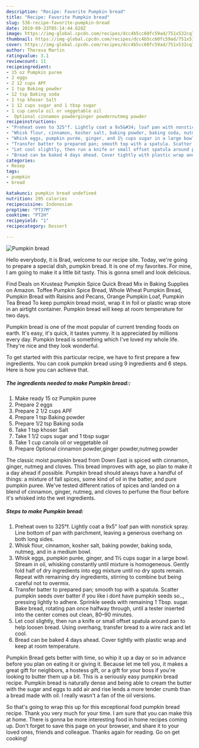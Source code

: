 ```yaml
---
description: "Recipe: Favorite Pumpkin bread"
title: "Recipe: Favorite Pumpkin bread"
slug: 536-recipe-favorite-pumpkin-bread
date: 2019-09-23T05:14:44.628Z
image: https://img-global.cpcdn.com/recipes/dcc4b5cc60fc59ad/751x532cq70/pumpkin-bread-recipe-main-photo.jpg
thumbnail: https://img-global.cpcdn.com/recipes/dcc4b5cc60fc59ad/751x532cq70/pumpkin-bread-recipe-main-photo.jpg
cover: https://img-global.cpcdn.com/recipes/dcc4b5cc60fc59ad/751x532cq70/pumpkin-bread-recipe-main-photo.jpg
author: Theresa Martin
ratingvalue: 3.1
reviewcount: 11
recipeingredient:
- 15 oz Pumpkin puree
- 2 eggs
- 2 12 cups APF
- 1 tsp Baking powder
- 12 tsp Baking soda
- 1 tsp khoser Salt
- 1 12 cups sugar and 1 tbsp sugar
- 1 cup canola oil or veggetable oil
-  Optional cinnamon powderginger powdernutmeg powder
recipeinstructions:
- "Preheat oven to 325°f. Lightly coat a 9x5&#34; loaf pan with nonstick spray. Line bottom of pan with parchment, leaving a generous overhang on both long sides."
- "Whisk flour, cinnamon, kosher salt, baking powder, baking soda, nutmeg, and in a medium bowl."
- "Whisk eggs, pumpkin purée, ginger, and 1½ cups sugar in a large bowl. Stream in oil, whisking constantly until mixture is homogeneous. Gently fold half of dry ingredients into egg mixture until no dry spots remain. Repeat with remaining dry ingredients, stirring to combine but being careful not to overmix."
- "Transfer batter to prepared pan; smooth top with a spatula. Scatter pumpkin seeds over batter if you like i dont have pumpkin seeds so.., pressing lightly to adhere. Sprinkle seeds with remaining 1 Tbsp. sugar. Bake bread, rotating pan once halfway through, until a tester inserted into the center comes out clean, 80–90 minutes."
- "Let cool slightly, then run a knife or small offset spatula around pan to help loosen bread. Using overhang, transfer bread to a wire rack and let cool."
- "Bread can be baked 4 days ahead. Cover tightly with plastic wrap and keep at room temperature."
categories:
- Resep
tags:
- pumpkin
- bread

katakunci: pumpkin bread undefined
nutrition: 295 calories
recipecuisine: Indonesian
preptime: "PT37M"
cooktime: "PT2H"
recipeyield: "1"
recipecategory: Dessert

---
```



![Pumpkin bread](https://img-global.cpcdn.com/recipes/dcc4b5cc60fc59ad/751x532cq70/pumpkin-bread-recipe-main-photo.jpg)

Hello everybody, it is Brad, welcome to our recipe site. Today, we're going to prepare a special dish, pumpkin bread. It is one of my favorites. For mine, I am going to make it a little bit tasty. This is gonna smell and look delicious.

Find Deals on Krusteaz Pumpkin Spice Quick Bread Mix in Baking Supplies on Amazon. Toffee Pumpkin Spice Bread, Whole Wheat Pumpkin Bread, Pumpkin Bread with Raisins and Pecans, Orange Pumpkin Loaf, Pumpkin Tea Bread To keep pumpkin bread moist, wrap it in foil or plastic wrap store in an airtight container. Pumpkin bread will keep at room temperature for two days.

Pumpkin bread is one of the most popular of current trending foods on earth. It's easy, it's quick, it tastes yummy. It is appreciated by millions every day. Pumpkin bread is something which I've loved my whole life. They're nice and they look wonderful.


To get started with this particular recipe, we have to first prepare a few ingredients. You can cook pumpkin bread using 9 ingredients and 6 steps. Here is how you can achieve that.

##### The ingredients needed to make Pumpkin bread::

1. Make ready 15 oz Pumpkin puree
1. Prepare 2 eggs
1. Prepare 2 1/2 cups APF
1. Prepare 1 tsp Baking powder
1. Prepare 1/2 tsp Baking soda
1. Take 1 tsp khoser Salt
1. Take 1 1/2 cups sugar and 1 tbsp sugar
1. Take 1 cup canola oil or veggetable oil
1. Prepare  Optional cinnamon powder,ginger powder,nutmeg powder


The classic moist pumpkin bread from Down East is spiced with cinnamon, ginger, nutmeg and cloves. This bread improves with age, so plan to make it a day ahead if possible. Pumpkin bread should always have a handful of things: a mixture of fall spices, some kind of oil in the batter, and pure pumpkin puree. We&#39;ve tested different ratios of spices and landed on a blend of cinnamon, ginger, nutmeg, and cloves to perfume the flour before it&#39;s whisked into the wet ingredients. 

##### Steps to make Pumpkin bread:

1. Preheat oven to 325°f. Lightly coat a 9x5&#34; loaf pan with nonstick spray. Line bottom of pan with parchment, leaving a generous overhang on both long sides.
1. Whisk flour, cinnamon, kosher salt, baking powder, baking soda, nutmeg, and in a medium bowl.
1. Whisk eggs, pumpkin purée, ginger, and 1½ cups sugar in a large bowl. Stream in oil, whisking constantly until mixture is homogeneous. Gently fold half of dry ingredients into egg mixture until no dry spots remain. Repeat with remaining dry ingredients, stirring to combine but being careful not to overmix.
1. Transfer batter to prepared pan; smooth top with a spatula. Scatter pumpkin seeds over batter if you like i dont have pumpkin seeds so.., pressing lightly to adhere. Sprinkle seeds with remaining 1 Tbsp. sugar. Bake bread, rotating pan once halfway through, until a tester inserted into the center comes out clean, 80–90 minutes.
1. Let cool slightly, then run a knife or small offset spatula around pan to help loosen bread. Using overhang, transfer bread to a wire rack and let cool.
1. Bread can be baked 4 days ahead. Cover tightly with plastic wrap and keep at room temperature.


Pumpkin Bread gets better with time, so whip it up a day or so in advance before you plan on eating it or giving it. Because let me tell you, it makes a great gift for neighbors, a hostess gift, or a gift for your boss if you&#39;re looking to butter them up a bit. This is a seriously easy pumpkin bread recipe. Pumpkin bread is naturally dense and being able to cream the butter with the sugar and eggs to add air and rise lends a more tender crumb than a bread made with oil. I really wasn&#39;t a fan of the oil versions. 

So that's going to wrap this up for this exceptional food pumpkin bread recipe. Thank you very much for your time. I am sure that you can make this at home. There is gonna be more interesting food in home recipes coming up. Don't forget to save this page on your browser, and share it to your loved ones, friends and colleague. Thanks again for reading. Go on get cooking!
